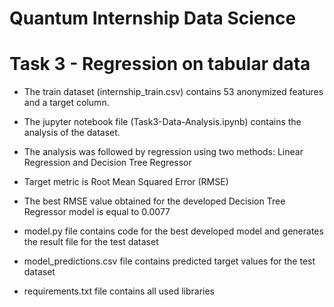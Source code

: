 # Quantum Internship Data Science
# Task 3 - Regression on tabular data

* The train dataset (internship_train.csv) contains 53 anonymized features and a target column.

* The jupyter notebook file (Task3-Data-Analysis.ipynb) contains the analysis of the dataset.

* The analysis was followed by regression using two methods: Linear Regression and Decision Tree Regressor

* Target metric is Root Mean Squared Error (RMSE) 

* The best RMSE value obtained for the developed Decision Tree Regressor model is equal to 0.0077

* model.py file contains code for the best developed model and generates the result file for the test dataset

* model_predictions.csv file contains predicted target values for the test dataset 

* requirements.txt file contains all used libraries 

